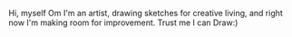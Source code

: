  Hi, myself Om
 I'm an artist, drawing sketches for creative living, and right now I'm making room for improvement.
 Trust me I can Draw:)

<!---
omBABA333/omBABA333 is a ✨ special ✨ repository because its `README.md` (this file) appears on your GitHub profile.
You can click the Preview link to take a look at your changes.
--->
